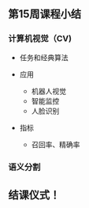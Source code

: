 ## 第15周课程小结

### 计算机视觉（CV)

- 任务和经典算法

-  应用
   - 机器人视觉
   - 智能监控
   - 人脸识别
- 指标
   - 召回率、精确率

### 语义分割



## 结课仪式！



